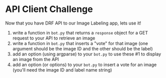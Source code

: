 # API Client Challenge

Now that you have DRF API to our Image Labeling app, lets use it!

1. write a function in `bot.py` that returns a `response` object for a GET request to your API to retrieve an image
2. write a function in `bot.py` that inserts a "vote" for that image (one argument should be the image ID and the other should be the label)
3. add an option (using argparse) to your `bot.py` to use these #1 to display an image from the API
4. add an option (or options) to your `bot.py` to insert a vote for an image (you'll need the image ID and label name string)
